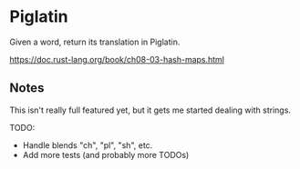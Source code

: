 # Piglatin

Given a word, return its translation in Piglatin.

https://doc.rust-lang.org/book/ch08-03-hash-maps.html

## Notes

This isn't really full featured yet, but it gets me started dealing with strings.

TODO:

* Handle blends "ch", "pl", "sh", etc.
* Add more tests (and probably more TODOs)
